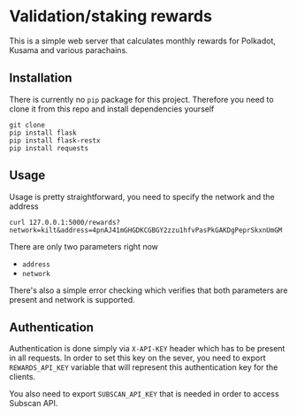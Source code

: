 # Validation/staking rewards

This is a simple web server that calculates monthly rewards for Polkadot, Kusama and various parachains. 

## Installation

There is currently no `pip` package for this project. Therefore you need to clone it from this repo and install dependencies
yourself

```
git clone 
pip install flask
pip install flask-restx
pip install requests
```

## Usage

Usage is pretty straightforward, you need to specify the network and the address 

```
curl 127.0.0.1:5000/rewards?network=kilt&address=4pnAJ41mGHGDKCGBGY2zzu1hfvPasPkGAKDgPeprSkxnUmGM
```

There are only two parameters right now
 - `address`
 - `network`

There's also a simple error checking which verifies that both parameters are present and network is supported.

## Authentication

Authentication is done simply via `X-API-KEY` header which has to be present in all requests. In order to set this key
on the sever, you need to export `REWARDS_API_KEY` variable that will represent this authentication key for the clients.

You also need to export `SUBSCAN_API_KEY` that is needed in order to access Subscan API.
